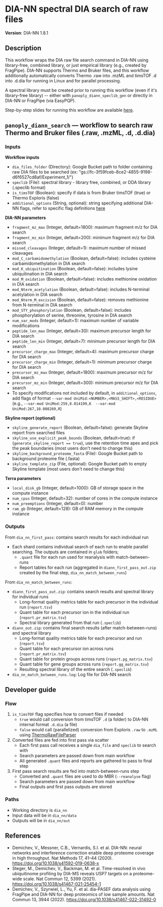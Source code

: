 # DIA-NN spectral DIA search of raw files
**Version**: DIA-NN 1.8.1

## Description
This workflow wraps the DIA raw file search command in DIA-NN using library-free, combined library, or just empirical library (e.g., created by FragPipe). DIA-NN supports Thermo and Bruker files, and this workflow additionally automatically converts Thermo .raw into .mzML and timsTOF .d into .d.dia for running in Linux and for parallel processing.

A spectral library must be created prior to running this workflow (even if it's library-free library) -- either with `panoply_diann_speclib_gen` or directly in DIA-NN or FragPipe (via EasyPQP).

Step-by-step slides for running this workflow are available [here](https://docs.google.com/presentation/d/1nFFQ7DEMbGea4onjoXvKmemo2rVI4BDorlnt1igk31k/edit?usp=sharing).

## `panoply_diann_search` — workflow to search raw Thermo and Bruker files (.raw, .mzML, .d, .d.dia)
### Inputs
**Workflow inputs**
- `dia_files_folder` (Directory): Google Bucket path to folder containing raw DIA files to be searched (ex: "gs://fc-3f59fceb-8ce2-4855-9198-d6f6527cd8af/Experiment_1/")
- `speclib` (File): spectral library - library free, combined, or DDA library (.speclib format)
- `is_timsTOF` (Boolean): specify if data is from Bruker timsTOF (true) or Thermo Exploris (false)
- `additional_options` (String, optional): string specifying additional DIA-NN flags, refer to specific flag definitions [here](https://github.com/vdemichev/DiaNN#command-line-reference)

**DIA-NN parameters**
- `fragment_mz_max` (Integer, default=1800): maximum fragment m/z for DIA search
- `fragment_mz_min` (Integer, default=200): minimum fragment m/z for DIA search
- `missed_cleavages` (Integer, default=1): maximum number of missed cleavages
- `mod_C_carbamidomethylation` (Boolean, default=false): includes cysteine carbamidomethylation in DIA search 
- `mod_K_ubiquitination` (Boolean, default=false): includes lysine ubiquitination in DIA search 
- `mod_M_oxidation` (Boolean, default=false): includes methionine oxidation in DIA search 
- `mod_Nterm_acetylation` (Boolean, default=false): includes N-terminal acetylation in DIA search 
- `mod_Nterm_M_excision` (Boolean, default=false): removes methionine from N-terminal in DIA search 
- `mod_STY_phosphorylation` (Boolean, default=false): includes phosphorylation of serine, threonine, tyrosine in DIA search 
- `num_var_mods` (Integer, default=1): maximum number of variable modifications
- `peptide_len_max` (Integer, default=30): maximum precursor length for DIA search
- `peptide_len_min` (Integer, default=7): minimum precursor length for DIA search
- `precursor_charge_max` (Integer, default=4): maximum precursor charge for DIA search
- `precursor_charge_min` (Integer, default=1): minimum precursor charge for DIA search
- `precursor_mz_max` (Integer, default=1800): maximum precursor m/z for DIA search
- `precursor_mz_min` (Integer, default=300): minimum precursor m/z for DIA search
- To specify modifications not included by default, in `additional_options`, add flags of format `--var-mod UniMid:<NUMBER>,<MASS_SHIFT>,<RESIDUE>` (e.g., `--var-mod UniMod:259,8.014199,K  --var-mod UniMod:267,10.008269,R`)

**Skyline report (optional)**
- `skyline_generate_report` (Boolean, default=false): generate Skyline report from searched files
- `skyline_use_explicit_peak_bounds` (Boolean, default=true): if (`generate_skyline_report == true`), use the retention time apex and pick the peak boundaries (most users don't need to change this)
- `skyline_background_proteome_fasta` (File): Google Bucket path to background proteome file (.fasta)
- `skyline_template_zip` (File, optional): Google Bucket path to empty Skyline template (most users don't need to change this)

**Terra parameters**
- `local_disk_gb` (Integer, default=1000): GB of storage space in the compute instance
- `num_cpus` (Integer, default=32): number of cores in the compute instance
- `num_preemptions` (Integer, default=0): number 
- `ram_gb` (Integer, default=128): GB of RAM memory in the compute instance

### Outputs
From `dia_nn_first_pass`: contains search results for each individual run
- Each shard contains individual search of each run to enable parallel searching. The outputs are contained in `glob` folders;
    - `.quant` file for each run used for reanalysis with match-between-runs
    - Report tables for each run (aggregated in `diann_first_pass_out.zip` created by the final step, `dia_nn_match_between_runs`)

From `dia_nn_match_between_runs`:
- `diann_first_pass_out.zip`: contains search results and spectral library for individual runs
    - Long-format quality metrics table for each precursor in the individual run (`report.tsv`)
    - Quant table for each precursor ion in the individual run (`report.pr_matrix.tsv`)
    - Spectral library generated from that run (`.speclib`)
- `diann_out.zip`: contains final search results (after match-between-runs) and spectral library
    - Long-format quality metrics table for each precursor and run (`report.tsv`)
    - Quant table for each precursor ion across runs (`report.pr_matrix.tsv`)
    - Quant table for protein groups across runs (`report.pg_matrix.tsv`)
    - Quant table for gene groups across runs (`report.gg_matrix.tsv`)
    - Resulting spectral library of the entire search (`.speclib`)
- `dia_nn_match_between_runs.log`: Log file for DIA-NN search 

## Developer guide 
### Flow
1. `is_timsTOF` flag specifies how to convert files if needed
    - `true` would call conversion from timsTOF `.d` (a folder) to DIA-NN internal format `.d.dia` (a file)
    - `false` would call (parallelized) conversion from Exploris `.raw` to `.mzML` using [ThermoRawFileParser](https://github.com/compomics/ThermoRawFileParser)
2. Converted files are fed into first pass via scatter
    - Each first pass call receives a single `dia_file` and `speclib` to search with
    - Search parameters are passed down from main workflow
    - All generated `.quant` files and reports are gathered to pass to final step
3. First pass search results are fed into match-between-runs step
    - Converted and `.quant` files are used to do MBR (`--reanalyse` flag) 
    - Search parameters are passed down from main workflow
    - Final outputs and first pass outputs are stored

### Paths
- Working directory is `dia_nn`
- Input data will be in `dia_nn/data`
- Outputs will be in `dia_nn/out`

## References
- Demichev, V., Messner, C.B., Vernardis, S.I. et al. DIA-NN: neural networks and interference correction enable deep proteome coverage in high throughput. Nat Methods 17, 41–44 (2020). https://doi.org/10.1038/s41592-019-0638-x
- Steger, M., Demichev, V., Backman, M. et al. Time-resolved in vivo ubiquitinome profiling by DIA-MS reveals USP7 targets on a proteome-wide scale. Nat Commun 12, 5399 (2021). https://doi.org/10.1038/s41467-021-25454-1
- Demichev, V., Szyrwiel, L., Yu, F. et al. dia-PASEF data analysis using FragPipe and DIA-NN for deep proteomics of low sample amounts. Nat Commun 13, 3944 (2022). https://doi.org/10.1038/s41467-022-31492-0